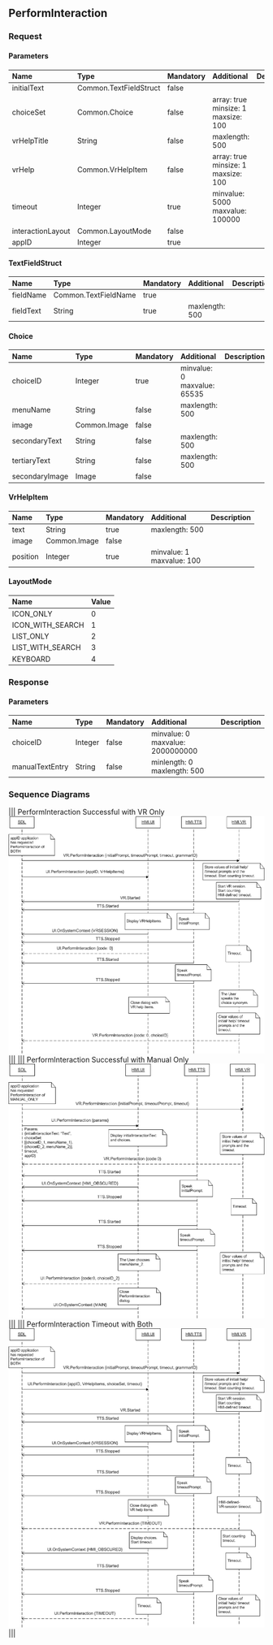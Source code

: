 ## PerformInteraction


### Request

#### Parameters

|Name|Type|Mandatory|Additional|Description|
|:---|:---|:--------|:---------|:----------|
|initialText|Common.TextFieldStruct|false|||
|choiceSet|Common.Choice|false|array: true<br>minsize: 1<br>maxsize: 100||
|vrHelpTitle|String|false|maxlength: 500||
|vrHelp|Common.VrHelpItem|false|array: true<br>minsize: 1<br>maxsize: 100||
|timeout|Integer|true|minvalue: 5000<br>maxvalue: 100000||
|interactionLayout|Common.LayoutMode|false|||
|appID|Integer|true|||

#### TextFieldStruct

|Name|Type|Mandatory|Additional|Description|
|:---|:---|:--------|:---------|:----------|
|fieldName|Common.TextFieldName|true|||
|fieldText|String|true|maxlength: 500||

#### Choice

|Name|Type|Mandatory|Additional|Description|
|:---|:---|:--------|:---------|:----------|
|choiceID|Integer|true|minvalue: 0<br>maxvalue: 65535||
|menuName|String|false|maxlength: 500||
|image|Common.Image|false|||
|secondaryText|String|false|maxlength: 500||
|tertiaryText|String|false|maxlength: 500||
|secondaryImage|Image|false|||

#### VrHelpItem

|Name|Type|Mandatory|Additional|Description|
|:---|:---|:--------|:---------|:----------|
|text|String|true|maxlength: 500||
|image|Common.Image|false|||
|position|Integer|true|minvalue: 1<br>maxvalue: 100||

#### LayoutMode

|Name|Value|
|:---|:----|
|ICON_ONLY|0|
|ICON_WITH_SEARCH|1|
|LIST_ONLY|2|
|LIST_WITH_SEARCH|3|
|KEYBOARD|4|

### Response

#### Parameters

|Name|Type|Mandatory|Additional|Description|
|:---|:---|:--------|:---------|:----------|
|choiceID|Integer|false|minvalue: 0<br>maxvalue: 2000000000||
|manualTextEntry|String|false|minlength: 0<br>maxlength: 500||

### Sequence Diagrams
|||
PerformInteraction Successful with VR Only
![PerformInteraction](./assets/PerformInteractionVROnly.png)
|||
|||
PerformInteraction Successful with Manual Only
![PerformInteraction](./assets/PerformInteractionManualOnly.png)
|||
|||
PerformInteraction Timeout with Both
![PerformInteraction](./assets/PerformInteractionBothTimeout.png)
|||
